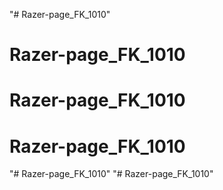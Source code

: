 "# Razer-page_FK_1010" 
# Razer-page_FK_1010
# Razer-page_FK_1010
# Razer-page_FK_1010
"# Razer-page_FK_1010" 
"# Razer-page_FK_1010" 
